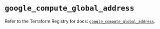 # `google_compute_global_address`

Refer to the Terraform Registry for docs: [`google_compute_global_address`](https://registry.terraform.io/providers/hashicorp/google/6.39.0/docs/resources/compute_global_address).
